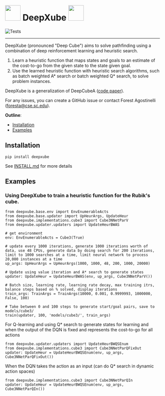 # <img src="./misc/images/scrambledCube.png" width="50"> DeepXube <img src="./misc/images/solvedCube.png" width="50">
![Tests](https://github.com/forestagostinelli/deepxube/actions/workflows/test.yml/badge.svg)

--------------------------------------------------------------------------------

DeepXube (pronounced "Deep Cube") aims to solve pathfinding using a combination of deep reinforcement learning and heuristic search.

1) Learn a heuristic function that maps states and goals to an estimate of the cost-to-go from the given state to the state given goal.
2) Use the learned heuristic function with heuristic search algorithms, such as batch weighted A* search or batch weighted Q* search, to solve problem instances.

DeepXube is a generalization of DeepCubeA ([code](https://github.com/forestagostinelli/DeepCubeA/),[paper](https://cse.sc.edu/~foresta/assets/files/SolvingTheRubiksCubeWithDeepReinforcementLearningAndSearch_Final.pdf)).

For any issues, you can create a GitHub issue or contact Forest Agostinelli (foresta@cse.sc.edu).

**Outline**:

- [Installation](#installation)
- [Examples](#examples)



## Installation

`pip install deepxube`

See [INSTALL.md](INSTALL.md) for more details

## Examples
### Using DeepXube to train a heuristic function for the Rubik's cube.
```
from deepxube.base.env import EnvEnumerableActs
from deepxube.base.updater import UpHeurArgs, UpdateHeur
from deepxube.implementations.cube3 import Cube3NNetParV
from deepxube.updater.updaters import UpdateHeurBWAS

# get environment
env: EnvEnumerableActs = Cube3(True)

# update every 1000 iterations, generate 1000 iterations worth of data, use 48 CPUs, generate data by doing search for 200 iterations, limit to 1000 searches at a time, limit neural network to process 20,000 instances at a time
up_args: UpHeurArgs = UpHeurArgs(1000, 1000, 48, 200, 1000, 20000)

# Update using value iteration and A* search to generate states
updater: UpdateHeur = UpdateHeurBWAS(env, up_args, Cube3NNetParV())

# Batch size, learning rate, learning rate decay, max training itrs, balance steps based on % solved, display iterations 
train_args: TrainArgs = TrainArgs(10000, 0.001, 0.9999993, 1000000, False, 100)

# Take between 0 and 100 steps to generate start/goal pairs, save to models/cube3/
train(updater, 100, 'models/cube3/', train_args)
```

For Q-learning and using Q* search to generate states for learning and when the output of the DQN is fixed and represents
the cost-to-go for all actions 
```
from deepxube.updater.updaters import UpdateHeurBWQSEnum
from deepxube.implementations.cube3 import Cube3NNetParQFixOut
updater: UpdateHeur = UpdateHeurBWQSEnum(env, up_args, Cube3NNetParQFixOut())
```

When the DQN takes the action as an input (can do Q* search in dynamic action spaces)
```
from deepxube.implementations.cube3 import Cube3NNetParQIn
updater: UpdateHeur = UpdateHeurBWQSEnum(env, up_args, Cube3NNetParQIn())
```